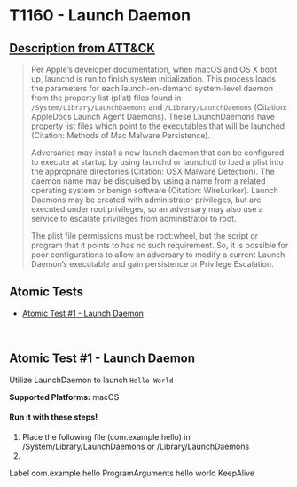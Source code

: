 # T1160 - Launch Daemon

## [Description from ATT&CK](https://attack.mitre.org/wiki/Technique/T1160)

<blockquote>Per Apple’s developer documentation, when macOS and OS X boot up, launchd is run to finish system initialization. This process loads the parameters for each launch-on-demand system-level daemon from the property list (plist) files found in <code>/System/Library/LaunchDaemons</code> and <code>/Library/LaunchDaemons</code> (Citation: AppleDocs Launch Agent Daemons). These LaunchDaemons have property list files which point to the executables that will be launched (Citation: Methods of Mac Malware Persistence).

Adversaries may install a new launch daemon that can be configured to execute at startup by using launchd or launchctl
to load a plist into the appropriate directories (Citation: OSX Malware Detection). The daemon name may be disguised by
using a name from a related operating system or benign software  (Citation: WireLurker). Launch Daemons may be created
with administrator privileges, but are executed under root privileges, so an adversary may also use a service to
escalate privileges from administrator to root.

The plist file permissions must be root:wheel, but the script or program that it points to has no such requirement. So,
it is possible for poor configurations to allow an adversary to modify a current Launch Daemon’s executable and gain
persistence or Privilege Escalation.</blockquote>

## Atomic Tests

- [Atomic Test #1 - Launch Daemon](#atomic-test-1---launch-daemon)

<br/>

## Atomic Test #1 - Launch Daemon

Utilize LaunchDaemon to launch `Hello World`

**Supported Platforms:** macOS

#### Run it with these steps!

1. Place the following file (com.example.hello) in /System/Library/LaunchDaemons or /Library/LaunchDaemons
2.

<?xml version="1.0" encoding="UTF-8"?>
<!DOCTYPE plist PUBLIC "-//Apple//DTD PLIST 1.0//EN" "http://www.apple.com/DTDs/PropertyList-1.0.dtd">
<plist version="1.0">
<dict>
    <key>Label</key>
    <string>com.example.hello</string>
    <key>ProgramArguments</key>
    <array>
        <string>hello</string>
        <string>world</string>
    </array>
    <key>KeepAlive</key>
    <true/>
</dict>
</plist>







<br/>
